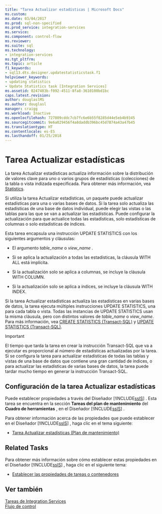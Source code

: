 ```yaml
---
title: "Tarea Actualizar estadísticas | Microsoft Docs"
ms.custom: 
ms.date: 03/04/2017
ms.prod: sql-non-specified
ms.prod_service: integration-services
ms.service: 
ms.component: control-flow
ms.reviewer: 
ms.suite: sql
ms.technology:
- integration-services
ms.tgt_pltfrm: 
ms.topic: article
f1_keywords:
- sql13.dts.designer.updatestatisticstask.f1
helpviewer_keywords:
- updating statistics
- Update Statistics task [Integration Services]
ms.assetid: 0247483b-f092-4511-8fa8-3610108bd1bc
caps.latest.revision: 
author: douglaslMS
ms.author: douglasl
manager: craigg
ms.workload: Inactive
ms.openlocfilehash: 727809cddc7cb7fc6e6b55f8285d44e5eb4b9345
ms.sourcegitcommit: 9e6a029456f4a8daddb396bc45d7874a43a47b45
ms.translationtype: HT
ms.contentlocale: es-ES
ms.lasthandoff: 01/25/2018
---
```

# <a name="update-statistics-task"></a>Tarea Actualizar estadísticas
  La tarea Actualizar estadísticas actualiza información sobre la distribución de valores clave para uno o varios grupos de estadísticas (colecciones) de la tabla o vista indizada especificada. Para obtener más información, vea [Statistics](../../relational-databases/statistics/statistics.md).  
  
 Si utiliza la tarea Actualizar estadísticas, un paquete puede actualizar estadísticas para una o varias bases de datos. Si la tarea solo actualiza las estadísticas de una base de datos individual, puede elegir las vistas o las tablas para las que se van a actualizar las estadísticas. Puede configurar la actualización para que actualice todas las estadísticas, solo estadísticas de columnas o solo estadísticas de índices.  
  
 Esta tarea encapsula una instrucción UPDATE STATISTICS con los siguientes argumentos y cláusulas:  
  
-   El argumento *table_name* o *view_name* .  
  
-   Si se aplica la actualización a todas las estadísticas, la cláusula WITH ALL está implícita.  
  
-   Si la actualización solo se aplica a columnas, se incluye la cláusula WITH COLUMN.  
  
-   Si la actualización solo se aplica a índices, se incluye la cláusula WITH INDEX.  
  
 Si la tarea Actualizar estadísticas actualiza las estadísticas en varias bases de datos, la tarea ejecuta múltiples instrucciones UPDATE STATISTICS, una para cada tabla o vista. Todas las instancias de UPDATE STATISTICS usan la misma cláusula, pero con distintos valores de *table_name* o *view_name*. Para más información, vea [CREATE STATISTICS &#40;Transact-SQL&#41;](../../t-sql/statements/create-statistics-transact-sql.md) y [UPDATE STATISTICS &#40;Transact-SQL&#41;](../../t-sql/statements/update-statistics-transact-sql.md).  
  
> [!IMPORTANT]  
>  El tiempo que tarda la tarea en crear la instrucción Transact-SQL que va a ejecutar es proporcional al número de estadísticas actualizadas por la tarea. Si se configura la tarea para actualizar estadísticas de todas las tablas y vistas de una base de datos que contiene una gran cantidad de índices, o para actualizar las estadísticas de varias bases de datos, la tarea puede tardar mucho tiempo en generar la instrucción Transact-SQL.  
  
## <a name="configuration-of-the-update-statistics-task"></a>Configuración de la tarea Actualizar estadísticas  
 Puede establecer propiedades a través del Diseñador [!INCLUDE[ssIS](../../includes/ssis-md.md)] . Esta tarea se encuentra en la sección **Tareas del plan de mantenimiento** del **Cuadro de herramientas** , en el Diseñador [!INCLUDE[ssIS](../../includes/ssis-md.md)] .  
  
 Para obtener información acerca de las propiedades que puede establecer en el Diseñador [!INCLUDE[ssIS](../../includes/ssis-md.md)] , haga clic en el tema siguiente:  
  
-   [Tarea Actualizar estadísticas &#40;Plan de mantenimiento&#41;](../../relational-databases/maintenance-plans/update-statistics-task-maintenance-plan.md)  
  
## <a name="related-tasks"></a>Related Tasks  
 Para obtener más información sobre cómo establecer estas propiedades en el Diseñador [!INCLUDE[ssIS](../../includes/ssis-md.md)] , haga clic en el siguiente tema:  
  
-   [Establecer las propiedades de tareas o contenedores](http://msdn.microsoft.com/library/52d47ca4-fb8c-493d-8b2b-48bb269f859b)  
  
## <a name="see-also"></a>Ver también  
 [Tareas de Integration Services](../../integration-services/control-flow/integration-services-tasks.md)   
 [Flujo de control](../../integration-services/control-flow/control-flow.md)  
  
  
